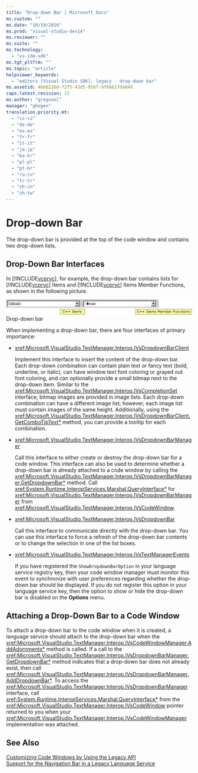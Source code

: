 ```yaml
---
title: "Drop-down Bar | Microsoft Docs"
ms.custom: ""
ms.date: "10/19/2016"
ms.prod: "visual-studio-dev14"
ms.reviewer: ""
ms.suite: ""
ms.technology: 
  - "vs-ide-sdk"
ms.tgt_pltfrm: ""
ms.topic: "article"
helpviewer_keywords: 
  - "editors [Visual Studio SDK], legacy - drop-down bar"
ms.assetid: 4bb621bd-72f5-43d5-916f-9f66617da049
caps.latest.revision: 12
ms.author: "gregvanl"
manager: "ghogen"
translation.priority.mt: 
  - "cs-cz"
  - "de-de"
  - "es-es"
  - "fr-fr"
  - "it-it"
  - "ja-jp"
  - "ko-kr"
  - "pl-pl"
  - "pt-br"
  - "ru-ru"
  - "tr-tr"
  - "zh-cn"
  - "zh-tw"
---
```

# Drop-down Bar
The drop-down bar is provided at the top of the code window and contains two drop-down lists.  
  
## Drop-Down Bar Interfaces  
 In [!INCLUDE[vcprvc](../code-quality/includes/vcprvc_md.md)], for example, the drop-down bar contains lists for [!INCLUDE[vcprvc](../code-quality/includes/vcprvc_md.md)] Items and [!INCLUDE[vcprvc](../code-quality/includes/vcprvc_md.md)] Items Member Functions, as shown in the following picture.  
  
 ![Drop&#45;down Bars](../extensibility/media/vsdropdown_bar.gif "vsDropdown_bar")  
Drop-down bar  
  
 When implementing a drop-down bar, there are four interfaces of primary importance:  
  
-   <xref:Microsoft.VisualStudio.TextManager.Interop.IVsDropdownBarClient>  
  
     Implement this interface to insert the content of the drop-down bar. Each drop-down combination can contain plain text or fancy text (bold, underline, or italic), can have window text font coloring or grayed out font coloring, and can optionally provide a small bitmap next to the drop-down item. Similar to the <xref:Microsoft.VisualStudio.TextManager.Interop.IVsCompletionSet> interface, bitmap images are provided in image lists. Each drop-down combination can have a different image list; however, each image list must contain images of the same height. Additionally, using the <xref:Microsoft.VisualStudio.TextManager.Interop.IVsDropdownBarClient.GetComboTipText*> method, you can provide a tooltip for each combination.  
  
-   <xref:Microsoft.VisualStudio.TextManager.Interop.IVsDropdownBarManager>  
  
     Call this interface to either create or destroy the drop-down bar for a code window. This interface can also be used to determine whether a drop-down bar is already attached to a code window by calling the <xref:Microsoft.VisualStudio.TextManager.Interop.IVsDropdownBarManager.GetDropdownBar*> method. Call <xref:System.Runtime.InteropServices.Marshal.QueryInterface*> for <xref:Microsoft.VisualStudio.TextManager.Interop.IVsDropdownBarManager> from <xref:Microsoft.VisualStudio.TextManager.Interop.IVsCodeWindow>.  
  
-   <xref:Microsoft.VisualStudio.TextManager.Interop.IVsDropdownBar>  
  
     Call this interface to communicate directly with the drop-down bar. You can use this interface to force a refresh of the drop-down bar contents or to change the selection in one of the list boxes.  
  
-   <xref:Microsoft.VisualStudio.TextManager.Interop.IVsTextManagerEvents>  
  
     If you have registered the `ShowDropdownBarOption` in your language service registry key, then your code window manager must monitor this event to synchronize with user preferences regarding whether the drop-down bar should be displayed. If you do not register this option in your language service key, then the option to show or hide the drop-down bar is disabled on the **Options** menu.  
  
## Attaching a Drop-Down Bar to a Code Window  
 To attach a drop-down bar to the code window when it is created, a language service should attach to the drop-down bar when the <xref:Microsoft.VisualStudio.TextManager.Interop.IVsCodeWindowManager.AddAdornments*> method is called. If a call to the <xref:Microsoft.VisualStudio.TextManager.Interop.IVsDropdownBarManager.GetDropdownBar*> method indicates that a drop-down bar does not already exist, then call <xref:Microsoft.VisualStudio.TextManager.Interop.IVsDropdownBarManager.AddDropdownBar*>. To access the <xref:Microsoft.VisualStudio.TextManager.Interop.IVsDropdownBarManager> interface, call <xref:System.Runtime.InteropServices.Marshal.QueryInterface*> from the <xref:Microsoft.VisualStudio.TextManager.Interop.IVsCodeWindow> pointer returned to you when your <xref:Microsoft.VisualStudio.TextManager.Interop.IVsCodeWindowManager> implementation was attached.  
  
## See Also  
 [Customizing Code Windows by Using the Legacy API](../extensibility/customizing-code-windows-by-using-the-legacy-api.md)   
 [Support for the Navigation Bar in a Legacy Language Service](../extensibility/support-for-the-navigation-bar-in-a-legacy-language-service.md)